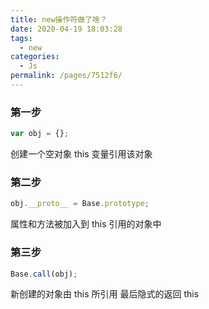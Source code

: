 ```yaml
---
title: new操作符做了啥？
date: 2020-04-19 18:03:28
tags: 
  - new
categories: 
  - Js
permalink: /pages/7512f6/
---
```


### 第一步
```js
var obj = {};
```
创建一个空对象
this 变量引用该对象

### 第二步
```js
obj.__proto__ = Base.prototype;
```
属性和方法被加入到 this 引用的对象中

### 第三步
```js
Base.call(obj);
```

新创建的对象由 this 所引用
最后隐式的返回 this